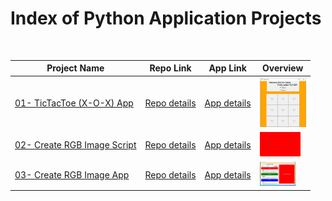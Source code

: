# Index of Python Application Projects

<table>
  <thead>
    <tr>
        <th>Project Name</th>  
        <th>Repo Link</th> 
        <th>App Link</th>  
        <th>Overview</th>
    </tr>
  </thead>  
  <tbody>
    <tr>
      <td><a href="01- TicTacToe (X-O-X) App" target="_blank">01- TicTacToe (X-O-X) App</a></td>
      <td><a href="01- TicTacToe (X-O-X) App" target="_blank">Repo details</a></td>
      <td><a href="^#" target="_blank">App details</a></td>
      <td><img src="/01- TicTacToe (X-O-X) App/tictactoe.png" alt="01- TicTacToe (X-O-X) App" height=79></td>
    </tr>
    <tr>
      <td><a href="02- Create RGB Image Script" target="_blank">02- Create RGB Image Script</a></td>
      <td><a href="02- Create RGB Image Script" target="_blank">Repo details</a></td>
      <td><a href="^#" target="_blank">App details</a></td>
      <td><img src="/02- Create RGB Image Script/RGB_Image.jpg" alt="02- Create RGB Image Script" height=39></td>
    </tr>
    <tr>
      <td><a href="03- Create RGB Image App" target="_blank">03- Create RGB Image App</a></td>
      <td><a href="03- Create RGB Image App" target="_blank">Repo details</a></td>
      <td><a href="^#" target="_blank">App details</a></td>
      <td><img src="/03- Create RGB Image App/Create-RGB-Image-MuCe.jpg" alt="03- Create RGB Image App" height=39></td>
    </tr>
  </tbody>
</table> 
